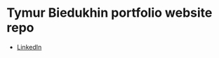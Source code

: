 # Tymur Biedukhin portfolio website repo

- [LinkedIn](https://www.linkedin.com/in/tymur-biedukhin-19b408167/)